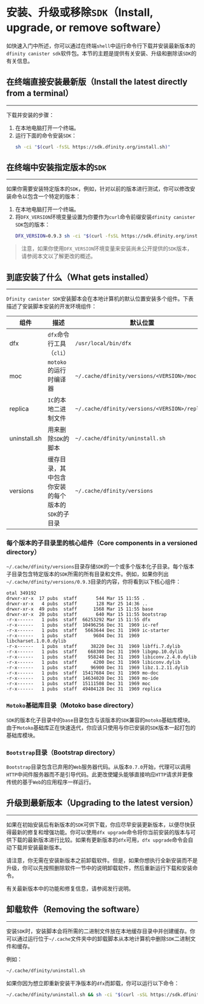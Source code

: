 # 安装、升级或移除`SDK`（Install, upgrade, or remove software）

如快速入门中所述，你可以通过在终端`shell`中运行命令行下载并安装最新版本的`dfinity canister sdk`软件包。本节的主题是提供有关安装、升级和删除该`SDK`的有关信息。

## 在终端直接安装最新版（Install the latest directly from a terminal）

-----

下载并安装的步骤：

1. 在本地电脑打开一个终端。
2. 运行下面的命令安装`SDK`：
    ``` bash
    sh -ci "$(curl -fsSL https://sdk.dfinity.org/install.sh)"
    ```

## 在终端中安装指定版本的`SDK`

-----

如果你需要安装特定版本的`SDK`，例如，针对以前的版本进行测试，你可以修改安装命令以包含一个特定的版本：

1. 在本地电脑打开一个终端。
2. 将`DFX_VERSION`环境变量设置为你要作为`curl`命令前缀安装`dfinity canister SDK`包的版本：
    ``` bash
    DFX_VERSION=0.9.3 sh -ci "$(curl -fsSL https://sdk.dfinity.org/install.sh)"
    ```

> 注意，如果你使用`DFX_VERSION`环境变量来安装尚未公开提供的`SDK`版本，请参阅本文以了解更改的概述。

## 到底安装了什么（What gets installed）

------

`Dfinity canister SDK`安装脚本会在本地计算机的默认位置安装多个组件。下表描述了安装脚本安装的开发环境组件：

|组件|描述|默认位置|
|-----|-----|------|
|dfx|`dfx`命令行工具（`cli`）|`/usr/local/bin/dfx`|
|moc|`motoko`的运行时编译器|`~/.cache/dfinity/versions/<VERSION>/moc`|
|replica|`IC`的本地二进制文件|`~/.cache/dfinity/versions/<VERSION>/replica`|
|uninstall.sh|用来删除`SDK`的脚本|`~/.cache/dfinity/uninstall.sh`|
|versions|缓存目录，其中包含你安装的每个版本的`SDK`的子目录|`~/.cache/dfinity/versions`|

### 每个版本的子目录里的核心组件（Core components in a versioned directory）

`~/.cache/dfinity/versions`目录存储`SDK`的一个或多个版本化子目录。每个版本子目录包含特定版本的`SDK`所需的所有目录和文件。例如，如果你列出`~/.cache/dfinity/versions/0.9.3`目录的内容，你将看到以下核心组件：

``` text
otal 349192
drwxr-xr-x  17 pubs  staff       544 Mar 15 11:55 .
drwxr-xr-x   4 pubs  staff       128 Mar 25 14:36 ..
drwxr-xr-x  49 pubs  staff      1568 Mar 15 11:55 base
drwxr-xr-x  20 pubs  staff       640 Mar 15 11:55 bootstrap
-r-x------   1 pubs  staff  66253292 Mar 15 11:55 dfx
-r-x------   1 pubs  staff  10496256 Dec 31  1969 ic-ref
-r-x------   1 pubs  staff   5663644 Dec 31  1969 ic-starter
-r-x------   1 pubs  staff      9604 Dec 31  1969 libcharset.1.0.0.dylib
-r-x------   1 pubs  staff     38220 Dec 31  1969 libffi.7.dylib
-r-x------   1 pubs  staff    668300 Dec 31  1969 libgmp.10.dylib
-r-x------   1 pubs  staff    958248 Dec 31  1969 libiconv.2.4.0.dylib
-r-x------   1 pubs  staff      4200 Dec 31  1969 libiconv.dylib
-r-x------   1 pubs  staff     96900 Dec 31  1969 libz.1.2.11.dylib
-r-x------   1 pubs  staff  15417684 Dec 31  1969 mo-doc
-r-x------   1 pubs  staff  14634020 Dec 31  1969 mo-ide
-r-x------   1 pubs  staff  15111508 Dec 31  1969 moc
-r-x------   1 pubs  staff  49404128 Dec 31  1969 replica
```

### `Motoko`基础库目录（Motoko base directory）

`SDK`的版本化子目录中的`base`目录包含与该版本的`SDK`兼容的`motoko`基础库模块。由于`Motoko`基础库正在快速迭代，你应该只使用与你已安装的`SDK`版本一起打包的基础库模块。

### `Bootstrap`目录（Bootstrap directory）

`Bootstrap`目录包含已弃用的`Web`服务器代码。从版本`0.7.0`开始，代理可以调用`HTTP`中间件服务器而不是引导代码。此更改使罐头能够直接响应`HTTP`请求并更像传统的基于`Web`的应用程序一样运行。

## 升级到最新版本（Upgrading to the latest version）

-------

如果在初始安装后有新版本的`SDK`可供下载，你应尽早安装更新版本，以便尽快获得最新的修复和增强功能。你可以使用`dfx upgrade`命令将你当前安装的版本与可供下载的最新版本进行比较。如果有更新版本的`dfx`可用，`dfx upgrade`命令会自动下载并安装最新版本。

请注意，你无需在安装新版本之前卸载软件。但是，如果你想执行全新安装而不是升级，你可以先按照删除软件一节中的说明卸载软件，然后重新运行下载和安装命令。

有关最新版本中的功能和修复信息，请参阅发行说明。

## 卸载软件（Removing the software）

-----

安装`SDK`时，安装脚本会将所需的二进制文件放在本地缓存目录中并创建缓存。你可以通过运行位于`~/.cache`文件夹中的卸载脚本从本地计算机中删除`SDK`二进制文件和缓存。

例如：

``` bash
~/.cache/dfinity/uninstall.sh
```

如果你因为想立即重新安装干净版本的`dfx`而卸载，你可以运行以下命令：

``` bash
~/.cache/dfinity/uninstall.sh && sh -ci "$(curl -sSL https://sdk.dfinity.org/install.sh)"
```
